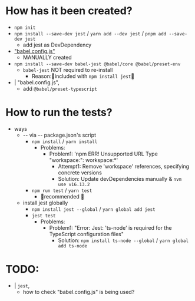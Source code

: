 # How has it been created?
* `npm init`
* `npm install --save-dev jest` / `yarn add --dev jest` / `pnpm add --save-dev jest`
  * add jest as DevDependency
* ["babel.config.js"](babel.config.js)
  * MANUALLY created
* `npm install --save-dev babel-jest @babel/core @babel/preset-env`
  * `babel-jest` NOT required to re-install
    * Reason:🧠included with `npm install jest`🧠
* | "babel.config.js",
  * add `@babel/preset-typescript`

# How to run the tests?
* ways
  * -- via -- package.json's script 
    * `npm install` / `yarn install`
      * Problems:
        * Problem1: 'npm ERR! Unsupported URL Type "workspace:": workspace:*'
          * Attempt1: Remove 'workspace' references, specifying concrete versions
          * Solution: Update devDependencies manually & `nvm use v16.13.2`
    * `npm run test` / `yarn test`
      * 👀recommended 👀
  * install jest globally
    * `npm install jest --global` / `yarn global add jest`
    * `jest test`
      * Problems: 
        * Problem1: "Error: Jest: 'ts-node' is required for the TypeScript configuration files"
          * Solution: `npm install ts-node --global` / `yarn global add ts-node`

# TODO:
* | `jest`,
  * how to check "babel.config.js" is being used?
